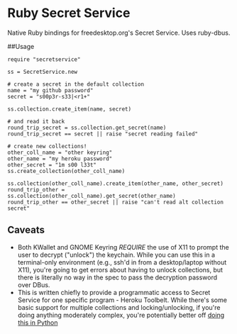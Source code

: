 Ruby Secret Service
===================

Native Ruby bindings for freedesktop.org's Secret Service.  Uses ruby-dbus.

##Usage
```
require "secretservice"

ss = SecretService.new

# create a secret in the default collection
name = "my github password"
secret = "s00p3r-s33|<r1+"

ss.collection.create_item(name, secret)

# and read it back
round_trip_secret = ss.collection.get_secret(name)
round_trip_secret == secret || raise "secret reading failed"

# create new collections!
other_coll_name = "other keyring"
other_name = "my heroku password"
other_secret = "1m s00 l33t"
ss.create_collection(other_coll_name)

ss.collection(other_coll_name).create_item(other_name, other_secret)
round_trip_other = ss.collection(other_coll_name).get_secret(other_name)
round_trip_other == other_secret || raise "can't read alt collection secret"
```

## Caveats

   * Both KWallet and GNOME Keyring _REQUIRE_ the use of X11 to prompt
   the user to decrypt ("unlock") the keychain.  While you can use
   this in a terminal-only environment (e.g., ssh'd in from a
   desktop/laptop without X11), you're going to get errors about
   having to unlock collections, but there is literally no way in the
   spec to pass the decryption password over DBus.
   * This is written chiefly to provide a programmatic access to
   Secret Service for one specific program - Heroku Toolbelt.  While
   there's some basic support for multiple collections and
   locking/unlocking, if you're doing anything moderately complex,
   you're potentially better off [doing this in Python](https://bitbucket.org/kang/python-keyring-lib/overview)

